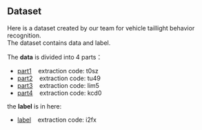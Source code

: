 ## Dataset

Here is a dataset created by our team for vehicle taillight behavior recognition.<br>
The dataset contains data and label.

The **data** is divided into 4 parts：
- [part1](https://pan.baidu.com/s/11NZ0ob_R6RH4qGUZ4svfMQ)&nbsp;&nbsp;&nbsp;&nbsp;extraction code: t0sz
- [part2](https://pan.baidu.com/s/1kz3d8el0b6Vq6rJYE95jug)&nbsp;&nbsp;&nbsp;&nbsp;extraction code: tu49
- [part3](https://pan.baidu.com/s/1NQleZX6ACQUl1iozB1NkFw)&nbsp;&nbsp;&nbsp;&nbsp;extraction code: lim5
- [part4](https://pan.baidu.com/s/18dgNYxOPAdG9pv6HpDKXTQ)&nbsp;&nbsp;&nbsp;&nbsp;extraction code: kcd0

the **label** is in here:
- [label](https://pan.baidu.com/s/1aVkSwUbTRXgdqvKzdEpH4A)&nbsp;&nbsp;&nbsp;&nbsp;extraction code: i2fx
